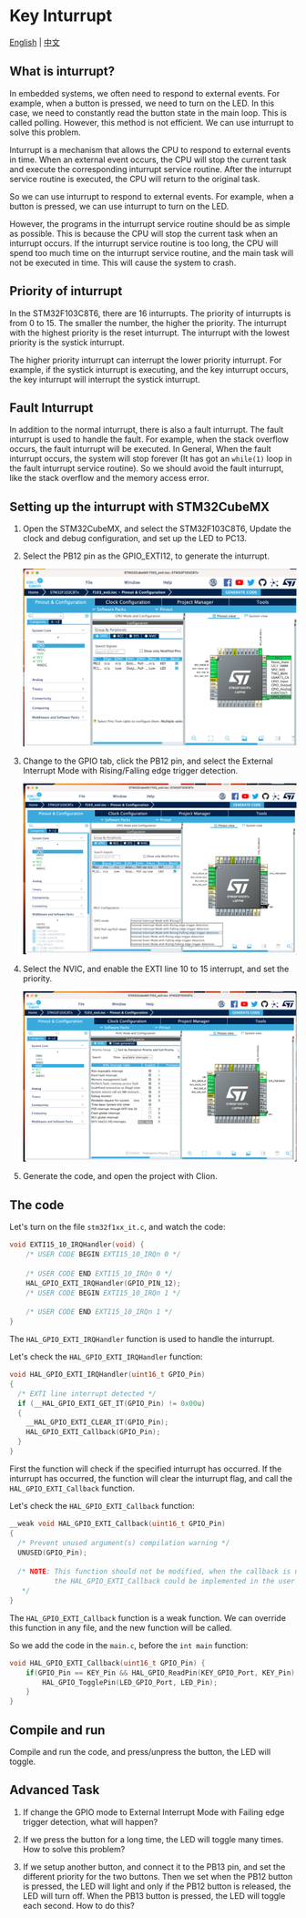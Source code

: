 # Key Inturrupt

[English](README.md) | [中文](README_zh.md)

## What is inturrupt?

In embedded systems, we often need to respond to external events. For example, when a button is pressed, we need to turn on the LED. In this case, we need to constantly read the button state in the main loop. This is called polling. However, this method is not efficient. We can use inturrupt to solve this problem.

Inturrupt is a mechanism that allows the CPU to respond to external events in time. When an external event occurs, the CPU will stop the current task and execute the corresponding inturrupt service routine. After the inturrupt service routine is executed, the CPU will return to the original task.

So we can use inturrupt to respond to external events. For example, when a button is pressed, we can use inturrupt to turn on the LED.

However, the programs in the inturrupt service routine should be as simple as possible. This is because the CPU will stop the current task when an inturrupt occurs. If the inturrupt service routine is too long, the CPU will spend too much time on the inturrupt service routine, and the main task will not be executed in time. This will cause the system to crash.

## Priority of inturrupt

In the STM32F103C8T6, there are 16 inturrupts. The priority of inturrupts is from 0 to 15. The smaller the number, the higher the priority. The inturrupt with the highest priority is the reset inturrupt. The inturrupt with the lowest priority is the systick inturrupt.

The higher priority inturrupt can interrupt the lower priority inturrupt. For example, if the systick inturrupt is executing, and the key inturrupt occurs, the key inturrupt will interrupt the systick inturrupt.

## Fault Inturrupt

In addition to the normal inturrupt, there is also a fault inturrupt. The fault inturrupt is used to handle the fault. For example, when the stack overflow occurs, the fault inturrupt will be executed.
In General, When the fault inturrupt occurs, the system will stop forever (It has got an `while(1)` loop in the fault inturrupt service routine). So we should avoid the fault inturrupt, like the stack overflow and the memory access error.

## Setting up the inturrupt with STM32CubeMX

1. Open the STM32CubeMX, and select the STM32F103C8T6, Update the clock and debug configuration, and set up the LED to PC13.

2. Select the PB12 pin as the GPIO_EXTI12, to generate the inturrupt.

    ![GPIO](./images/1.png)

3. Change to the GPIO tab, click the PB12 pin, and select the External Interrupt Mode with Rising/Falling edge trigger detection.

    ![GPIO](./images/2.png)

4. Select the NVIC, and enable the EXTI line 10 to 15 interrupt, and set the priority.

    ![NVIC](./images/3.png)

5. Generate the code, and open the project with Clion.

## The code

Let's turn on the file `stm32f1xx_it.c`, and watch the code:

```c
void EXTI15_10_IRQHandler(void) {
    /* USER CODE BEGIN EXTI15_10_IRQn 0 */

    /* USER CODE END EXTI15_10_IRQn 0 */
    HAL_GPIO_EXTI_IRQHandler(GPIO_PIN_12);
    /* USER CODE BEGIN EXTI15_10_IRQn 1 */

    /* USER CODE END EXTI15_10_IRQn 1 */
}
```

The `HAL_GPIO_EXTI_IRQHandler` function is used to handle the inturrupt.

Let's check the `HAL_GPIO_EXTI_IRQHandler` function:

```c
void HAL_GPIO_EXTI_IRQHandler(uint16_t GPIO_Pin)
{
  /* EXTI line interrupt detected */
  if (__HAL_GPIO_EXTI_GET_IT(GPIO_Pin) != 0x00u)
  {
    __HAL_GPIO_EXTI_CLEAR_IT(GPIO_Pin);
    HAL_GPIO_EXTI_Callback(GPIO_Pin);
  }
}
```

First the function will check if the specified inturrupt has occurred. If the inturrupt has occurred, the function will clear the inturrupt flag, and call the `HAL_GPIO_EXTI_Callback` function.

Let's check the `HAL_GPIO_EXTI_Callback` function:

```c
__weak void HAL_GPIO_EXTI_Callback(uint16_t GPIO_Pin)
{
  /* Prevent unused argument(s) compilation warning */
  UNUSED(GPIO_Pin);

  /* NOTE: This function should not be modified, when the callback is needed,
           the HAL_GPIO_EXTI_Callback could be implemented in the user file
   */
}
```

The `HAL_GPIO_EXTI_Callback` function is a weak function. We can override this function in any file, and the new function will be called.

So we add the code in the `main.c`, before the `int main` function:

```c
void HAL_GPIO_EXTI_Callback(uint16_t GPIO_Pin) {
    if(GPIO_Pin == KEY_Pin && HAL_GPIO_ReadPin(KEY_GPIO_Port, KEY_Pin) == GPIO_PIN_RESET) {
        HAL_GPIO_TogglePin(LED_GPIO_Port, LED_Pin);
    }
}
```

## Compile and run

Compile and run the code, and press/unpress the button, the LED will toggle.

## Advanced Task

1. If change the GPIO mode to External Interrupt Mode with Failing edge trigger detection, what will happen?

2. If we press the button for a long time, the LED will toggle many times. How to solve this problem?

3. If we setup another button, and connect it to the PB13 pin, and set the different priority for the two buttons. Then we set when the PB12 button is pressed, the LED will light and only if the PB12 button is released, the LED will turn off. When the PB13 button is pressed, the LED will toggle each second. How to do this?
